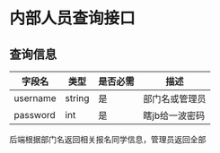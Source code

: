 # 内部人员查询接口
## 查询信息
|字段名|类型|是否必需|描述|
|-----|---|--------|----|
|username|string|是|部门名或管理员|
|password|int|是|瞎jb给一波密码|

后端根据部门名返回相关报名同学信息，管理员返回全部


